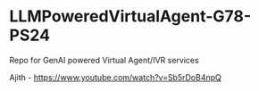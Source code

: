 # LLMPoweredVirtualAgent-G78-PS24
Repo for GenAI powered Virtual Agent/IVR services

Ajith - https://www.youtube.com/watch?v=Sb5rDoB4npQ
